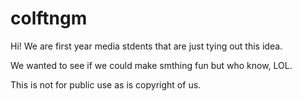 # colftngm
Hi! We are first year media stdents that are just tying out this idea.

We wanted to see if we could make smthing fun but who know, LOL.





This is not for public use as is copyright of us.




